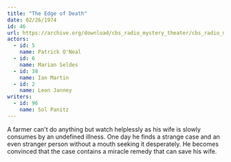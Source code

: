 ```yaml
---
title: "The Edge of Death"
date: 02/26/1974
id: 46
url: https://archive.org/download/cbs_radio_mystery_theater/cbs_radio_mystery_theater-0001-0050.zip/cbs_radio_mystery_theater-0001-0050%2Fcbsrmt_0046_the_edge_of_death.mp3
actors:  
  - id: 5
    name: Patrick O'Neal  
  - id: 6
    name: Marian Seldes  
  - id: 38
    name: Ian Martin  
  - id: 2
    name: Leon Janney
writers:  
  - id: 96
    name: Sol Panitz
---
```

A farmer can't do anything but watch helplessly as his wife is slowly consumes by an undefined illness. One day he finds a strange case and an even stranger person without a mouth seeking it desperately. He becomes convinced that the case contains a miracle remedy that can save his wife.